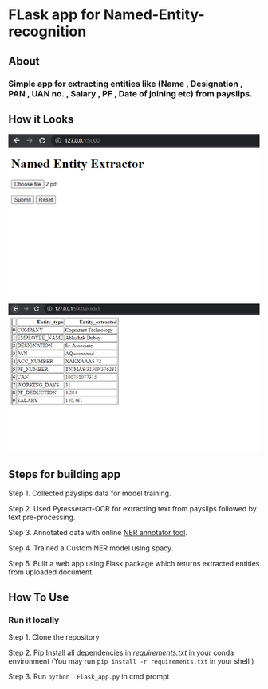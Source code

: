 # FLask app for Named-Entity-recognition

## **About**
### Simple app for extracting entities like (Name , Designation , PAN , UAN no. , Salary , PF , Date of joining etc)  from payslips. 
   



## **How it Looks**
![The First Page of app](https://raw.githubusercontent.com/kartikay-99k/Named-Entity-recognizer-app/main/Screenshot%202022-09-07%20154333.png)    

![The Predict Page of app](https://raw.githubusercontent.com/kartikay-99k/Named-Entity-recognizer-app/main/predict.png)    


## **Steps for building app**   

Step 1. Collected payslips data for model training.   

Step 2. Used Pytesseract-OCR for extracting text from payslips followed by text pre-processing.   

Step 3. Annotated data with online [NER annotator tool](https://tecoholic.github.io/ner-annotator/).  

Step 4. Trained a Custom NER model using spacy.  

Step 5. Built a web app using Flask package which returns extracted entities from uploaded document.


## **How To Use**
### Run it locally 

Step 1. Clone the repository 

Step 2. Pip Install all dependencies in   *requirements.txt*  in your conda environment   (You may run `pip install -r requirements.txt` in your shell )  

Step 3. Run  `python  Flask_app.py` in cmd prompt

